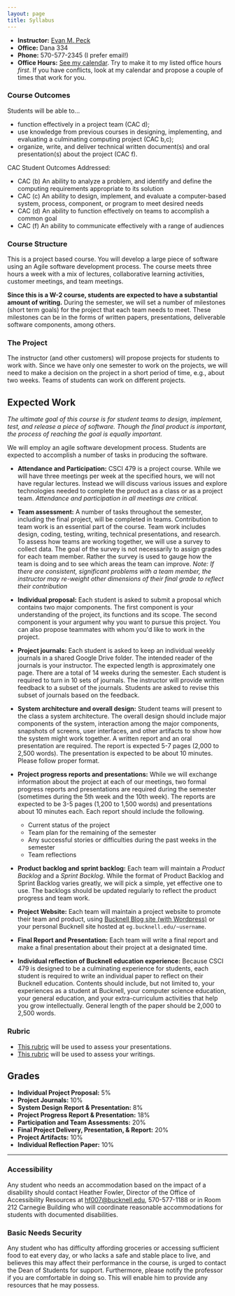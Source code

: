```yaml
---
layout: page
title: Syllabus
---
```


- **Instructor:** [Evan M. Peck](http://www.eg.bucknell.edu/~emp017)
- **Office:** Dana 334
- **Phone:** 570-577-2345 (I prefer email!)
- **Office Hours:** [See my calendar](http://www.eg.bucknell.edu/~emp017/calendar.html). Try to make it to my listed office hours _first_. If you have conflicts, look at my calendar and propose a couple of times that work for you.

### Course Outcomes
Students will be able to...

- function effectively in a project team (CAC d);
- use knowledge from previous courses in designing, implementing, and evaluating a culminating computing project (CAC b,c);
- organize, write, and deliver technical written document(s) and oral presentation(s) about the project (CAC f).

CAC Student Outcomes Addressed:

- CAC (b) An ability to analyze a problem, and identify and define the computing requirements appropriate to its solution
- CAC (c) An ability to design, implement, and evaluate a computer-based system, process, component, or program to meet desired needs
- CAC (d) An ability to function effectively on teams to accomplish a common goal
- CAC (f) An ability to communicate effectively with a range of audiences

### Course Structure

This is a project based course. You will develop a large piece of software using an Agile software development process. The course meets three hours a week with a mix of lectures, collaborative learning activities, customer meetings, and team meetings. 

**Since this is a W-2 course, students are expected to have a substantial amount of writing.** During the semester, we will set a number of milestones (short term goals) for the project that each team needs to meet. These milestones can be in the forms of written papers, presentations, deliverable software components, among others.

### The Project
The instructor (and other customers) will propose projects for students to work with. Since we have only one semester to work on the projects, we will need to make a decision on the project in a short period of time, e.g., about two weeks. Teams of students can work on different projects.

## Expected Work

_The ultimate goal of this course is for student teams to design, implement, test, and release a piece of software. Though the final product is important, the process of reaching the goal is equally important._

We will employ an agile software development process. Students are expected to accomplish a number of tasks in producing the software.

- **Attendance and Participation:** CSCI 479 is a project course. While we will have three meetings per week at the specified hours, we will not have regular lectures. Instead we will discuss various issues and explore technologies needed to complete the product as a class or as a project team. _Attendance and participation in all meetings are critical._

- **Team assessment:** A number of tasks throughout the semester, including the final project, will be completed in teams. Contribution to team work is an essential part of the course. Team work includes design, coding, testing, writing, technical presentations, and research. To assess how teams are working together, we will use a survey to collect data. The goal of the survey is not necessarily to assign grades for each team member. Rather the survey is used to gauge how the team is doing and to see which areas the team can improve. _Note: If there are consistent, significant problems with a team member, the instructor may re-weight other dimensions of their final grade to reflect their contribution_

- **Individual proposal:** Each student is asked to submit a proposal which contains two major components. The first component is your understanding of the project, its functions and its scope. The second component is your argument why you want to pursue this project. You can also propose teammates with whom you'd like to work in the project.

- **Project journals:** Each student is asked to keep an individual weekly journals in a shared Google Drive folder. The intended reader of the journals is your instructor. The expected length is approximately one page. There are a total of 14 weeks during the semester. Each student is required to turn in 10 sets of journals. The instructor will provide written feedback to a subset of the journals. Students are asked to revise this subset of journals based on the feedback.

- **System architecture and overall design:** Student teams will present to the class a system architecture. The overall design should include major components of the system, interaction among the major components, snapshots of screens, user interfaces, and other artifacts to show how the system might work together. A written report and an oral presentation are required. The report is expected 5-7 pages (2,000 to 2,500 words). The presentation is expected to be about 10 minutes. Please follow proper format.

- **Project progress reports and presentations:** While we will exchange information about the project at each of our meetings, two formal progress reports and presentations are required during the semester (sometimes during the 5th week and the 10th week). The reports are expected to be 3-5 pages (1,200 to 1,500 words) and presentations about 10 minutes each. Each report should include the following.
  - Current status of the project
  - Team plan for the remaining of the semester
  - Any successful stories or difficulties during the past weeks in the semester
  - Team reflections

- **Product backlog and sprint backlog:** Each team will maintain a _Product Backlog_ and a _Sprint Backlog_. While the format of Product Backlog and Sprint Backlog varies greatly, we will pick a simple, yet effective one to use. The backlogs should be updated regularly to reflect the product progress and team work.

- **Project Website:** Each team will maintain a project website to promote their team and product, using [Bucknell Blog site (with Wordpress)](https://www.blogs.bucknell.edu/) or your personal Bucknell site hosted at `eg.bucknell.edu/~username`.

- **Final Report and Presentation:** Each team will write a final report and make a final presentation about their project at a designated time.

- **Individual reflection of Bucknell education experience:** Because CSCI 479 is designed to be a culminating experience for students, each student is required to write an individual paper to reflect on their Bucknell education. Contents should include, but not limited to, your experiences as a student at Bucknell, your computer science education, your general education, and your extra-curriculum activities that help you grow intellectually. General length of the paper should be 2,000 to 2,500 words.


### Rubric
- [This rubric](../rubrics/presentation.pdf) will be used to assess your presentations.
- [This rubric](../rubrics/writing.pdf) will be used to assess your writings.

## Grades
- **Individual Project Proposal:** 5%
- **Project Journals:** 10%
- **System Design Report & Presentation:** 8%
- **Project Progress Report & Presentation:** 18%
- **Participation and Team Assessments:** 20%
- **Final Project Delivery, Presentation, & Report:** 20%
- **Project Artifacts:** 10%
- **Individual Reflection Paper:** 10%

-------

### Accessibility

Any student who needs an accommodation based on the impact of a disability should contact Heather Fowler, Director of the Office of Accessibility Resources at hf007@bucknell.edu, 570-577-1188 or in Room 212 Carnegie Building who will coordinate reasonable accommodations for students with documented disabilities.

### Basic Needs Security
Any student who has difficulty affording groceries or accessing sufficient food to eat every day, or who lacks a safe and stable place to live, and believes this may affect their performance in the course, is urged to contact the Dean of Students for support. Furthermore, please notify the professor if you are comfortable in doing so. This will enable him to provide any resources that he may possess.
